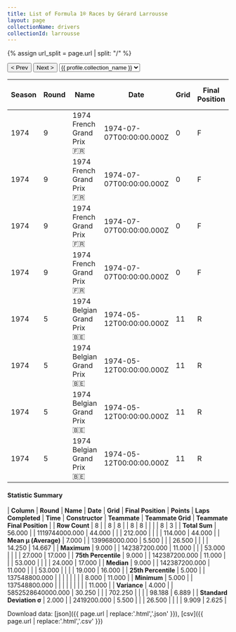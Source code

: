 ```yaml
---
title: List of Formula 1® Races by Gérard Larrousse
layout: page
collectionName: drivers
collectionId: larrousse
---
```


{% assign url_split = page.url | split: "/" %}
<div id="collection-navigation">
<button onclick="selector.options[selector.selectedIndex-1].value && (window.location = selector.options[selector.selectedIndex-1].value);">&lt; Prev</button>
<button onclick="selector.options[selector.selectedIndex+1].value && (window.location = selector.options[selector.selectedIndex+1].value);">Next &gt;</button>
<select id="selector" onchange="this.options[this.selectedIndex].value && (window.location = this.options[this.selectedIndex].value);">
  {% for collectionId in site.data[page.collectionName].refs %}
    {% if collectionId == page.collectionId %}
      {% assign selected = "selected" %}
    {% else %}
      {% assign selected = "" %}
    {% endif %}
    {% assign profile = site.data[page.collectionName][collectionId].profile %}
    <option value="/f1/{{ page.collectionName }}/{{ collectionId }}/{{ url_split[4] }}" {{ selected }}>{{ profile.collection_name }}</option>
  {% endfor %}
</select>
</div>

| Season | Round | Name | Date | Grid | Final Position | Points | Laps Completed | Time | Constructor | Teammate | Teammate Grid | Teammate Final Position |
|--|--|--|--|--|--|--|--|--|--|--|--|--|
| 1974 | 9 | 1974 French Grand Prix 🇫🇷 | 1974-07-07T00:00:00.000Z | 0 | F | 0.0 | 0 |   | Brabham 🇬🇧 | [John Watson 🇬🇧](/f1/drivers/watson) | 14 | 16 |
| 1974 | 9 | 1974 French Grand Prix 🇫🇷 | 1974-07-07T00:00:00.000Z | 0 | F | 0.0 | 0 |   | Brabham 🇬🇧 | [Carlos Reutemann 🇦🇷](/f1/drivers/reutemann) | 8 | R |
| 1974 | 9 | 1974 French Grand Prix 🇫🇷 | 1974-07-07T00:00:00.000Z | 0 | F | 0.0 | 0 |   | Brabham 🇬🇧 | [Rikky von Opel 🇱🇮](/f1/drivers/opel) | 0 | F |
| 1974 | 9 | 1974 French Grand Prix 🇫🇷 | 1974-07-07T00:00:00.000Z | 0 | F | 0.0 | 0 |   | Brabham 🇬🇧 | [Carlos Pace 🇧🇷](/f1/drivers/pace) | 0 | F |
| 1974 | 5 | 1974 Belgian Grand Prix 🇧🇪 | 1974-05-12T00:00:00.000Z | 11 | R | 0.0 | 53 |   | Brabham 🇬🇧 | [John Watson 🇬🇧](/f1/drivers/watson) | 19 | 11 |
| 1974 | 5 | 1974 Belgian Grand Prix 🇧🇪 | 1974-05-12T00:00:00.000Z | 11 | R | 0.0 | 53 |   | Brabham 🇬🇧 | [Teddy Pilette 🇧🇪](/f1/drivers/pilette) | 27 | 17 |
| 1974 | 5 | 1974 Belgian Grand Prix 🇧🇪 | 1974-05-12T00:00:00.000Z | 11 | R | 0.0 | 53 |   | Brabham 🇬🇧 | [Carlos Reutemann 🇦🇷](/f1/drivers/reutemann) | 24 | R |
| 1974 | 5 | 1974 Belgian Grand Prix 🇧🇪 | 1974-05-12T00:00:00.000Z | 11 | R | 0.0 | 53 |   | Brabham 🇬🇧 | [Rikky von Opel 🇱🇮](/f1/drivers/opel) | 22 | R |

#### Statistic Summary

| **Column** | **Round** | **Name** | **Date** | **Grid** | **Final Position** | **Points** | **Laps Completed** | **Time** | **Constructor** | **Teammate** | **Teammate Grid** | **Teammate Final Position** |
| **Row Count** | 8 |  | 8 | 8 |  | 8 | 8 |  |  |  | 8 | 3 |
| **Total Sum** | 56.000 |  | 1119744000.000 | 44.000 |  |  | 212.000 |  |  |  | 114.000 | 44.000 |
| **Mean μ (Average)** | 7.000 |  | 139968000.000 | 5.500 |  |  | 26.500 |  |  |  | 14.250 | 14.667 |
| **Maximum** | 9.000 |  | 142387200.000 | 11.000 |  |  | 53.000 |  |  |  | 27.000 | 17.000 |
| **75th Percentile** | 9.000 |  | 142387200.000 | 11.000 |  |  | 53.000 |  |  |  | 24.000 | 17.000 |
| **Median** | 9.000 |  | 142387200.000 | 11.000 |  |  | 53.000 |  |  |  | 19.000 | 16.000 |
| **25th Percentile** | 5.000 |  | 137548800.000 |  |  |  |  |  |  |  | 8.000 | 11.000 |
| **Minimum** | 5.000 |  | 137548800.000 |  |  |  |  |  |  |  |  | 11.000 |
| **Variance** | 4.000 |  | 5852528640000.000 | 30.250 |  |  | 702.250 |  |  |  | 98.188 | 6.889 |
| **Standard Deviation σ** | 2.000 |  | 2419200.000 | 5.500 |  |  | 26.500 |  |  |  | 9.909 | 2.625 |

Download data: [json]({{ page.url | replace:'.html','.json' }}), [csv]({{ page.url | replace:'.html','.csv' }})
